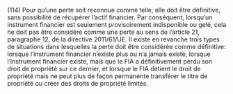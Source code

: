 (114) Pour qu’une perte soit reconnue comme telle, elle doit être définitive, sans possibilité de récupérer l’actif financier. Par conséquent, lorsqu’un instrument financier est seulement provisoirement indisponible ou gelé, cela ne doit pas être considéré comme une perte au sens de l’article 21, paragraphe 12, de la directive 2011/61/UE. Il existe en revanche trois types de situations dans lesquelles la perte doit être considérée comme définitive: lorsque l’instrument financier n’existe plus ou n’a jamais existé, lorsque l’instrument financier existe, mais que le FIA a définitivement perdu son droit de propriété sur ce dernier, et lorsque le FIA détient le droit de propriété mais ne peut plus de façon permanente transférer le titre de propriété ou créer des droits de propriété limités.